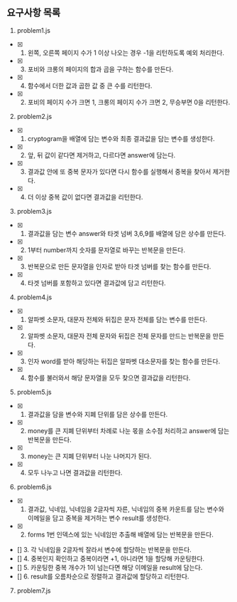 ## 요구사항 목록

1. problem1.js

- [x] 1. 왼쪽, 오른쪽 페이지 수가 1 이상 나오는 경우 -1을 리턴하도록 예외 처리한다.
- [x] 3. 포비와 크롱의 페이지의 합과 곱을 구하는 함수를 만든다.
- [x] 4. 함수에서 더한 값과 곱한 값 중 큰 수를 리턴한다.
- [x] 2. 포비의 페이지 수가 크면 1, 크롱의 페이지 수가 크면 2, 무승부면 0을 리턴한다.

2. problem2.js

- [x] 1. cryptogram을 배열에 담는 변수와 최종 결과값을 담는 변수를 생성한다.
- [x] 2. 앞, 뒤 값이 같다면 제거하고, 다르다면 answer에 담는다.
- [x] 3. 결과값 안에 또 중복 문자가 있다면 다시 함수를 실행해서 중복을 찾아서 제거한다.
- [x] 4. 더 이상 중복 값이 없다면 결과값을 리턴한다.

3. problem3.js

- [x] 1. 결과값을 담는 변수 answer와 타겟 넘버 3,6,9를 배열에 담은 상수를 만든다.
- [x] 2. 1부터 number까지 숫자를 문자열로 바꾸는 반복문을 만든다.
- [x] 3. 반복문으로 만든 문자열을 인자로 받아 타겟 넘버를 찾는 함수를 만든다.
- [x] 4. 타겟 넘버를 포함하고 있다면 결과값에 담고 리턴한다.

4. problem4.js

- [x] 1. 알파벳 소문자, 대문자 전체와 뒤집은 문자 전체를 담는 변수를 만든다.
- [x] 2. 알파벳 소문자, 대문자 전체 문자와 뒤집은 전체 문자를 만드는 반복문을 만든다.
- [x] 3. 인자 word를 받아 해당하는 뒤집은 알파벳 대소문자를 찾는 함수를 만든다.
- [x] 4. 함수를 불러와서 해당 문자열을 모두 찾으면 결과값을 리턴한다.

5. problem5.js

- [x] 1. 결과값을 담을 변수와 지폐 단위를 담은 상수를 만든다.
- [x] 2. money를 큰 지폐 단위부터 차례로 나눈 몫을 소수점 처리하고 answer에 담는 반복문을 만든다.
- [x] 3. money는 큰 지폐 단위부터 나눈 나머지가 된다.
- [x] 4. 모두 나누고 나면 결과값을 리턴한다.

6. problem6.js

- [x] 1. 결과값, 닉네임, 닉네임을 2글자씩 자른, 닉네임의 중복 카운트를 담는 변수와 이메일을 담고 중복을 제거하는 변수 result를 생성한다.
- [x] 2. forms 1번 인덱스에 있는 닉네임만 추출해 배열에 담는 반복문을 만든다.
- [] 3. 각 닉네임을 2글자씩 잘라서 변수에 할당하는 반복문을 만든다.
- [] 4. 중복인지 확인하고 중복이라면 +1, 아니라면 1을 할당해 카운팅한다.
- [] 5. 카운팅한 중복 개수가 1이 넘는다면 해당 이메일을 result에 담는다.
- [] 6. result를 오름차순으로 정렬하고 결과값에 할당하고 리턴한다.

7. problem7.js
